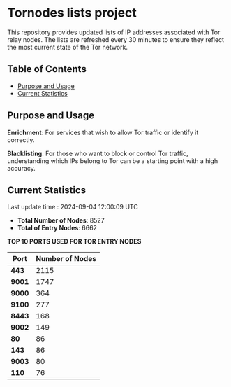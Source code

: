 # Tornodes lists project

This repository provides updated lists of IP addresses associated with Tor relay nodes. The lists are refreshed every 30 minutes to ensure they reflect the most current state of the Tor network.

## Table of Contents

- [Purpose and Usage](#purpose-and-usage)
- [Current Statistics](#current-statistics)


## Purpose and Usage

**Enrichment**: For services that wish to allow Tor traffic or identify it correctly.

**Blacklisting**: For those who want to block or control Tor traffic, understanding which IPs belong to Tor can be a starting point with a high accuracy.

## Current Statistics

Last update time : 2024-09-04 12:00:09 UTC

- **Total Number of Nodes**: 8527
- **Total of Entry Nodes**: 6662

**TOP 10 PORTS USED FOR TOR ENTRY NODES**

| **Port** | **Number of Nodes** |
|------|-----------------|
| **443**   | 2115  |
| **9001**   | 1747  |
| **9000**   | 364  |
| **9100**   | 277  |
| **8443**   | 168  |
| **9002**   | 149  |
| **80**   | 86  |
| **143**   | 86  |
| **9003**   | 80  |
| **110**   | 76  |

